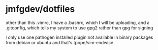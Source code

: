 # jmfgdev/dotfiles

other than this .vimrc, I have a .bashrc, which I will be uploading, and a .gitconfig, which tells my system to use gpg2 rather than gpg for signing

I only use one pathogen installed plugin not available in binary packages from debian or ubuntu and that's tpope/vim-endwise
